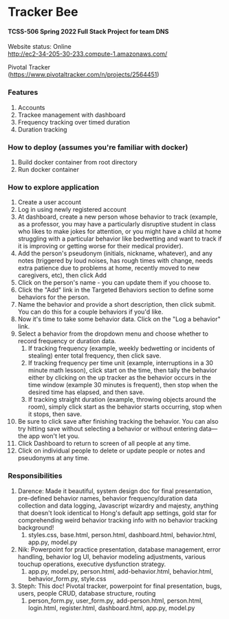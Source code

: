 # Tracker Bee
#### TCSS-506 Spring 2022 Full Stack Project for team DNS
  
Website status: Online  
http://ec2-34-205-30-233.compute-1.amazonaws.com/  
  
Pivotal Tracker  
(https://www.pivotaltracker.com/n/projects/2564451)  

### Features
1) Accounts
2) Trackee management with dashboard
3) Frequency tracking over timed duration
4) Duration tracking

### How to deploy (assumes you're familiar with docker)
1) Build docker container from root directory
2) Run docker container

### How to explore application
1) Create a user account
2) Log in using newly registered account
3) At dashboard, create a new person whose behavior to track (example, as a professor, you may have a particularly disruptive student in class who likes to make jokes for attention, or you might have a child at home struggling with a particular behavior like bedwetting and want to track if it is improving or getting worse for their medical provider).
4) Add the person's pseudonym (initials, nickname, whatever), and any notes (triggered by loud noises, has rough times with change, needs extra patience due to problems at home, recently moved to new caregivers, etc), then click Add
5) Click on the person's name - you can update them if you choose to.
6) Click the "Add" link in the Targeted Behaviors section to define some behaviors for the person.
7) Name the behavior and provide a short description, then click submit.  You can do this for a couple behaviors if you'd like.
8) Now it's time to take some behavior data.  Click on the "Log a behavior" link.
9) Select a behavior from the dropdown menu and choose whether to record frequency or duration data.
   1) If tracking frequency (example, weekly bedwetting or incidents of stealing) enter total frequency, then click save.
   2) If tracking frequency per time unit (example, interruptions in a 30 minute math lesson), click start on the time, then tally the behavior either by clicking on the up tracker as the behavior occurs in the time window (example 30 minutes is frequent), then stop when the desired time has elapsed, and then save.
   3) If tracking straight duration (example, throwing objects around the room), simply click start as the behavior starts occurring, stop when it stops, then save.
10) Be sure to click save after finishing tracking the behavior.  You can also try hitting save without selecting a behavior or without entering data—the app won't let you.
11) Click Dashboard to return to screen of all people at any time.  
12) Click on individual people to delete or update people or notes and pseudonyms at any time.  

### Responsibilities
1) Darence: Made it beautiful, system design doc for final presentation, pre-defined behavior names, behavior frequency/duration data collection and data logging, Javascript wizardry and majesty, anything that doesn't look identical to Hong's default app settings, gold star for comprehending weird behavior tracking info with no behavior tracking background!  
   1) styles.css, base.html, person.html, dashboard.html, behavior.html, app.py, model.py  
2) Nik: Powerpoint for practice presentation, database management, error handling, behavior log UI, behavior modeling adjustments, various touchup operations, executive dysfunction strategy.
   1) app.py, model.py, person.html, add-behavior.html, behavior.html, behavior_form.py, style.css
3) Steph: This doc!  Pivotal tracker, powerpoint for final presentation, bugs, users, people CRUD, database structure, routing
   1) person_form.py, user_form.py, add-person.html, person.html, login.html, register.html, dashboard.html, app.py, model.py
